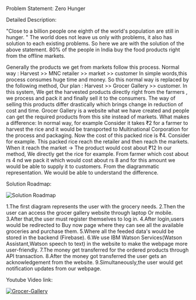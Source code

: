 Problem Statement: Zero Hunger

Detailed Description:

"Close to a billion people one eighth of the world's population are still in hunger. "
The world does not leave us only with problems, it also has solution to each existing problems. 
So here we are with the solution of the above statement. 80% of the people in India buy the food products right from the offline markets.

Generally the products we get from markets follow this process.
Normal way : Harvest >> MNC retailer >> market >> customer
In simple words,this process consumes huge time and money. 
So this normal way is replaced by the following method,
Our plan : Harvest >> Grocer Gallery >> customer.
In this system, We get the harvested products directly right from the farmers , we process and pack it and finally sell it to the consumers. 
The way of selling this products differ drastically which brings change in reduction of cost and time.
Grocer Gallery is a website what we have created and people can get the required products from this site instead of markets. 
What makes a difference: 
In normal way, for example Consider it takes ₹2 for a farmer to harvest the rice and it would be transported to Multinational Corporation for the process and packaging.
Now the cost of this packed rice is ₹4.
Consider for example. This packed rice reach the retailer and then reach the markets. When it reach the market -> The product would cost about ₹12 
In our method,
We directly get the rice for example. From farmer which cost about rs 4 nd we pack it which would cost about rs 8 and for this amount we would be able to supply it to customers.
From the diagrammatic representation. We would be able to understand the difference.

Solution Roadmap:

![Solution Roadmap](https://user-images.githubusercontent.com/67419416/122593477-5a58e300-d083-11eb-9fd3-f72e6930b18f.png)


1.The first diagram represents the user with the grocery needs. 
2.Then the user can access the grocer gallery website through laptop Or mobile. 
3.After that,the user must register themselves to log in. 
4.After login,users would be redirected to Buy now page where they can see all the available groceries and purchase them.
5.Where all the feeded data's would be stored in the backend (Firebase). 
6.We use IBM Watson Services(Watson Assistant,Watson speech to text) in the website to make the webpage more user-friendly. 
7.The money get transferred for the ordered products through API transaction. 
8.After the money got transferred the user gets an acknowledgement from the website.
9.Simultaneously,the user would get notification updates from our webpage. 

Youtube Video link:

[![Grocer-Gallery](https://img.youtube.com/vi/3Rw58V7gOWM/0.jpg)](https://www.youtube.com/watch?v=3Rw58V7gOWM)

